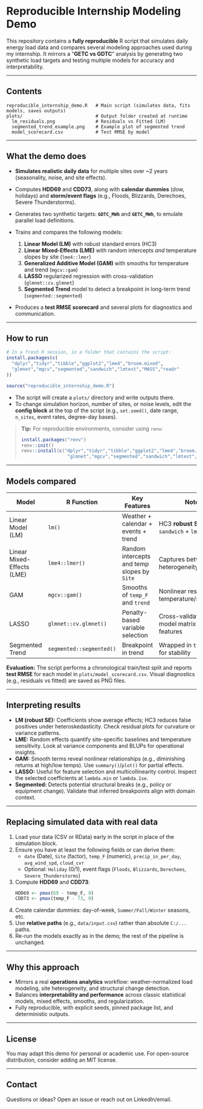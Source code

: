 # Reproducible Internship Modeling Demo

This repository contains a **fully reproducible** R script that simulates daily energy load data and compares several modeling approaches used during my internship. It mirrors a “**GETC vs GDTC**” analysis by generating two synthetic load targets and testing multiple models for accuracy and interpretability.

---

## Contents

```
reproducible_internship_demo.R   # Main script (simulates data, fits models, saves outputs)
plots/                           # Output folder created at runtime
  lm_residuals.png               # Residuals vs Fitted (LM)
  segmented_trend_example.png    # Example plot of segmented trend
  model_scorecard.csv            # Test RMSE by model
```

---

## What the demo does

- **Simulates realistic daily data** for multiple sites over ~2 years (seasonality, noise, and site effects).
- Computes **HDD69** and **CDD73**, along with **calendar dummies** (dow, holidays) and **storm/event flags** (e.g., Floods, Blizzards, Derechoes, Severe Thunderstorms).
- Generates two synthetic targets: **`GDTC_MWh`** and **`GETC_MWh`**, to emulate parallel load definitions.
- Trains and compares the following models:
  1. **Linear Model (LM)** with robust standard errors (HC3)
  2. **Linear Mixed-Effects (LME)** with random intercepts *and* temperature slopes by site (`lme4::lmer`)
  3. **Generalized Additive Model (GAM)** with smooths for temperature and trend (`mgcv::gam`)
  4. **LASSO** regularized regression with cross-validation (`glmnet::cv.glmnet`)
  5. **Segmented Trend** model to detect a breakpoint in long-term trend (`segmented::segmented`)

- Produces a **test RMSE scorecard** and several plots for diagnostics and communication.

---

## How to run

```r
# In a fresh R session, in a folder that contains the script:
install.packages(c(
  "dplyr","tidyr","tibble","ggplot2","lme4","broom.mixed",
  "glmnet","mgcv","segmented","sandwich","lmtest","MASS","readr"
))

source("reproducible_internship_demo.R")
```

- The script will create a `plots/` directory and write outputs there.
- To change simulation horizon, number of sites, or noise levels, edit the **config block** at the top of the script (e.g., `set.seed()`, date range, `n_sites`, event rates, degree-day bases).

> **Tip:** For reproducible environments, consider using `renv`:
> ```r
> install.packages("renv")
> renv::init()
> renv::install(c("dplyr","tidyr","tibble","ggplot2","lme4","broom.mixed",
>                  "glmnet","mgcv","segmented","sandwich","lmtest","MASS","readr"))
> ```

---

## Models compared

| Model | R Function | Key Features | Notes |
|---|---|---|---|
| Linear Model (LM) | `lm()` | Weather + calendar + events + trend | HC3 **robust SE** via `sandwich` + `lmtest` |
| Linear Mixed-Effects (LME) | `lme4::lmer()` | Random intercepts and temp slopes by `Site` | Captures between-site heterogeneity |
| GAM | `mgcv::gam()` | Smooths of `temp_F` and `trend` | Nonlinear response to temperature/seasonality |
| LASSO | `glmnet::cv.glmnet()` | Penalty-based variable selection | Cross-validated λ; uses model matrix of features |
| Segmented Trend | `segmented::segmented()` | Breakpoint in trend | Wrapped in `tryCatch()` for stability |

**Evaluation:** The script performs a chronological train/test split and reports **test RMSE** for each model in `plots/model_scorecard.csv`. Visual diagnostics (e.g., residuals vs fitted) are saved as PNG files.

---

## Interpreting results

- **LM (robust SE):** Coefficients show average effects; HC3 reduces false positives under heteroskedasticity. Check residual plots for curvature or variance patterns.
- **LME:** Random effects quantify site-specific baselines and temperature sensitivity. Look at variance components and BLUPs for operational insights.
- **GAM:** Smooth terms reveal nonlinear relationships (e.g., diminishing returns at high/low temps). Use `summary()`/`plot()` for partial effects.
- **LASSO:** Useful for feature selection and multicollinearity control. Inspect the selected coefficients at `lambda.min` or `lambda.1se`.
- **Segmented:** Detects potential structural breaks (e.g., policy or equipment change). Validate that inferred breakpoints align with domain context.

---

## Replacing simulated data with real data

1. Load your data (CSV or RData) early in the script in place of the simulation block.  
2. Ensure you have at least the following fields or can derive them:
   - `date` (Date), `Site` (factor), `temp_F` (numeric), `precip_in_per_day`, `avg_wind_spd`, `cloud_cvr`  
   - Optional: `Holiday` (0/1), event flags (`Floods`, `Blizzards`, `Derechoes`, `Severe_Thunderstorms`)  
3. Compute **HDD69** and **CDD73**:
   ```r
   HDD69 <- pmax(69 - temp_F, 0)
   CDD73 <- pmax(temp_F - 73, 0)
   ```
4. Create calendar dummies: day-of-week, `Summer/Fall/Winter` seasons, etc.  
5. Use **relative paths** (e.g., `data/input.csv`) rather than absolute `C:/...` paths.  
6. Re-run the models exactly as in the demo; the rest of the pipeline is unchanged.

---

## Why this approach

- Mirrors a real **operations analytics** workflow: weather-normalized load modeling, site heterogeneity, and structural change detection.
- Balances **interpretability and performance** across classic statistical models, mixed effects, smooths, and regularization.
- Fully reproducible, with explicit seeds, pinned package list, and deterministic outputs.

---

## License

You may adapt this demo for personal or academic use. For open-source distribution, consider adding an MIT license.

---

## Contact

Questions or ideas? Open an issue or reach out on LinkedIn/email.
